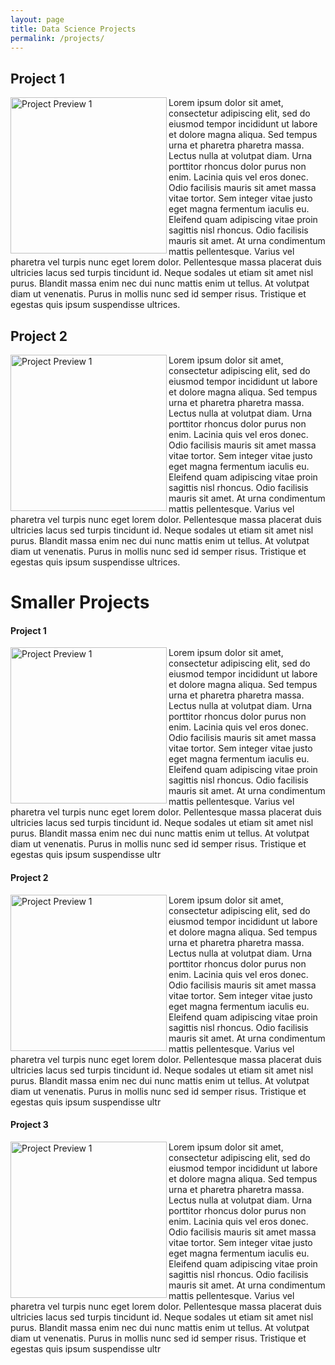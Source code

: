 ```yaml
---
layout: page
title: Data Science Projects
permalink: /projects/
---
```


## Project 1
<img src="https://image.freepik.com/free-vector/pack-colorful-square-emoticons_23-2147589525.jpg"
align="left" 
width = 250px 
alt="Project Preview 1" />  

Lorem ipsum dolor sit amet, consectetur adipiscing elit, sed do eiusmod tempor incididunt ut labore et dolore magna aliqua. Sed tempus urna et pharetra pharetra massa. Lectus nulla at volutpat diam. Urna porttitor rhoncus dolor purus non enim. Lacinia quis vel eros donec. Odio facilisis mauris sit amet massa vitae tortor. Sem integer vitae justo eget magna fermentum iaculis eu. Eleifend quam adipiscing vitae proin sagittis nisl rhoncus. Odio facilisis mauris sit amet. At urna condimentum mattis pellentesque. Varius vel pharetra vel turpis nunc eget lorem dolor. Pellentesque massa placerat duis ultricies lacus sed turpis tincidunt id. Neque sodales ut etiam sit amet nisl purus. Blandit massa enim nec dui nunc mattis enim ut tellus. At volutpat diam ut venenatis. Purus in mollis nunc sed id semper risus. Tristique et egestas quis ipsum suspendisse ultrices.


## Project 2
<img src="https://image.freepik.com/free-vector/pack-colorful-square-emoticons_23-2147589525.jpg"
align="left" 
width = 250px 
alt="Project Preview 1" />  

Lorem ipsum dolor sit amet, consectetur adipiscing elit, sed do eiusmod tempor incididunt ut labore et dolore magna aliqua. Sed tempus urna et pharetra pharetra massa. Lectus nulla at volutpat diam. Urna porttitor rhoncus dolor purus non enim. Lacinia quis vel eros donec. Odio facilisis mauris sit amet massa vitae tortor. Sem integer vitae justo eget magna fermentum iaculis eu. Eleifend quam adipiscing vitae proin sagittis nisl rhoncus. Odio facilisis mauris sit amet. At urna condimentum mattis pellentesque. Varius vel pharetra vel turpis nunc eget lorem dolor. Pellentesque massa placerat duis ultricies lacus sed turpis tincidunt id. Neque sodales ut etiam sit amet nisl purus. Blandit massa enim nec dui nunc mattis enim ut tellus. At volutpat diam ut venenatis. Purus in mollis nunc sed id semper risus. Tristique et egestas quis ipsum suspendisse ultrices.

# Smaller Projects


#### Project 1
<img src="https://image.freepik.com/free-vector/pack-colorful-square-emoticons_23-2147589525.jpg"
align="left" 
width = 250px 
alt="Project Preview 1" />  

Lorem ipsum dolor sit amet, consectetur adipiscing elit, sed do eiusmod tempor incididunt ut labore et dolore magna aliqua. Sed tempus urna et pharetra pharetra massa. Lectus nulla at volutpat diam. Urna porttitor rhoncus dolor purus non enim. Lacinia quis vel eros donec. Odio facilisis mauris sit amet massa vitae tortor. Sem integer vitae justo eget magna fermentum iaculis eu. Eleifend quam adipiscing vitae proin sagittis nisl rhoncus. Odio facilisis mauris sit amet. At urna condimentum mattis pellentesque. Varius vel pharetra vel turpis nunc eget lorem dolor. Pellentesque massa placerat duis ultricies lacus sed turpis tincidunt id. Neque sodales ut etiam sit amet nisl purus. Blandit massa enim nec dui nunc mattis enim ut tellus. At volutpat diam ut venenatis. Purus in mollis nunc sed id semper risus. Tristique et egestas quis ipsum suspendisse ultr

#### Project 2
<img src="https://image.freepik.com/free-vector/pack-colorful-square-emoticons_23-2147589525.jpg"
align="left" 
width = 250px 
alt="Project Preview 1" />  

Lorem ipsum dolor sit amet, consectetur adipiscing elit, sed do eiusmod tempor incididunt ut labore et dolore magna aliqua. Sed tempus urna et pharetra pharetra massa. Lectus nulla at volutpat diam. Urna porttitor rhoncus dolor purus non enim. Lacinia quis vel eros donec. Odio facilisis mauris sit amet massa vitae tortor. Sem integer vitae justo eget magna fermentum iaculis eu. Eleifend quam adipiscing vitae proin sagittis nisl rhoncus. Odio facilisis mauris sit amet. At urna condimentum mattis pellentesque. Varius vel pharetra vel turpis nunc eget lorem dolor. Pellentesque massa placerat duis ultricies lacus sed turpis tincidunt id. Neque sodales ut etiam sit amet nisl purus. Blandit massa enim nec dui nunc mattis enim ut tellus. At volutpat diam ut venenatis. Purus in mollis nunc sed id semper risus. Tristique et egestas quis ipsum suspendisse ultr

#### Project 3
<img src="https://image.freepik.com/free-vector/pack-colorful-square-emoticons_23-2147589525.jpg"
align="left" 
width = 250px 
alt="Project Preview 1" />  

Lorem ipsum dolor sit amet, consectetur adipiscing elit, sed do eiusmod tempor incididunt ut labore et dolore magna aliqua. Sed tempus urna et pharetra pharetra massa. Lectus nulla at volutpat diam. Urna porttitor rhoncus dolor purus non enim. Lacinia quis vel eros donec. Odio facilisis mauris sit amet massa vitae tortor. Sem integer vitae justo eget magna fermentum iaculis eu. Eleifend quam adipiscing vitae proin sagittis nisl rhoncus. Odio facilisis mauris sit amet. At urna condimentum mattis pellentesque. Varius vel pharetra vel turpis nunc eget lorem dolor. Pellentesque massa placerat duis ultricies lacus sed turpis tincidunt id. Neque sodales ut etiam sit amet nisl purus. Blandit massa enim nec dui nunc mattis enim ut tellus. At volutpat diam ut venenatis. Purus in mollis nunc sed id semper risus. Tristique et egestas quis ipsum suspendisse ultr